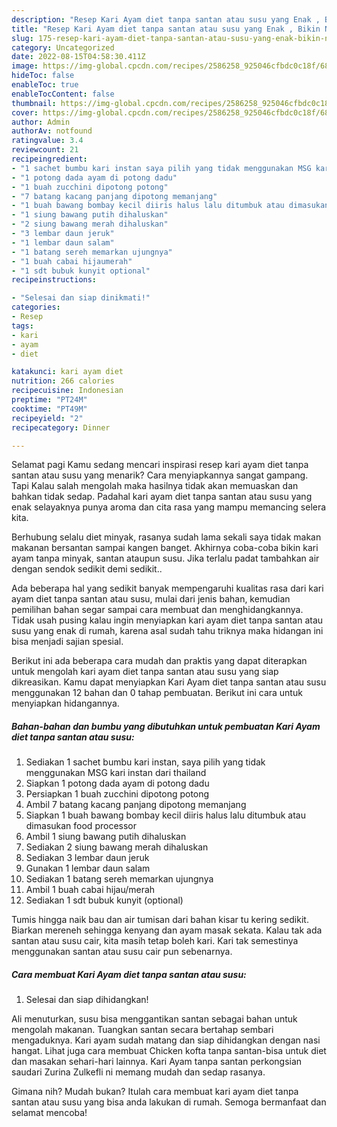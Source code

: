 ```yaml
---
description: "Resep Kari Ayam diet tanpa santan atau susu yang Enak , Bikin Ngiler"
title: "Resep Kari Ayam diet tanpa santan atau susu yang Enak , Bikin Ngiler"
slug: 175-resep-kari-ayam-diet-tanpa-santan-atau-susu-yang-enak-bikin-ngiler
category: Uncategorized
date: 2022-08-15T04:58:30.411Z
image: https://img-global.cpcdn.com/recipes/2586258_925046cfbdc0c18f/680x482cq70/kari-ayam-diet-tanpa-santan-atau-susu-foto-resep-utama.jpg
hideToc: false
enableToc: true
enableTocContent: false
thumbnail: https://img-global.cpcdn.com/recipes/2586258_925046cfbdc0c18f/680x482cq70/kari-ayam-diet-tanpa-santan-atau-susu-foto-resep-utama.jpg
cover: https://img-global.cpcdn.com/recipes/2586258_925046cfbdc0c18f/680x482cq70/kari-ayam-diet-tanpa-santan-atau-susu-foto-resep-utama.jpg
author: Admin
authorAv: notfound
ratingvalue: 3.4
reviewcount: 21
recipeingredient:
- "1 sachet bumbu kari instan saya pilih yang tidak menggunakan MSG kari instan dari thailand"
- "1 potong dada ayam di potong dadu"
- "1 buah zucchini dipotong potong"
- "7 batang kacang panjang dipotong memanjang"
- "1 buah bawang bombay kecil diiris halus lalu ditumbuk atau dimasukan food processor"
- "1 siung bawang putih dihaluskan"
- "2 siung bawang merah dihaluskan"
- "3 lembar daun jeruk"
- "1 lembar daun salam"
- "1 batang sereh memarkan ujungnya"
- "1 buah cabai hijaumerah"
- "1 sdt bubuk kunyit optional"
recipeinstructions:

- "Selesai dan siap dinikmati!"
categories:
- Resep
tags:
- kari
- ayam
- diet

katakunci: kari ayam diet 
nutrition: 266 calories
recipecuisine: Indonesian
preptime: "PT24M"
cooktime: "PT49M"
recipeyield: "2"
recipecategory: Dinner

---
```



Selamat pagi Kamu sedang mencari inspirasi resep kari ayam diet tanpa santan atau susu yang menarik? Cara menyiapkannya sangat gampang. Tapi Kalau salah mengolah maka hasilnya tidak akan memuaskan dan bahkan tidak sedap. Padahal kari ayam diet tanpa santan atau susu yang enak selayaknya punya aroma dan cita rasa yang mampu memancing selera kita.


Berhubung selalu diet minyak, rasanya sudah lama sekali saya tidak makan makanan bersantan sampai kangen banget. Akhirnya coba-coba bikin kari ayam tanpa minyak, santan ataupun susu. Jika terlalu padat tambahkan air dengan sendok sedikit demi sedikit..

Ada beberapa hal yang sedikit banyak mempengaruhi kualitas rasa dari kari ayam diet tanpa santan atau susu, mulai dari jenis bahan, kemudian pemilihan bahan segar sampai cara membuat dan menghidangkannya. Tidak usah pusing kalau ingin menyiapkan kari ayam diet tanpa santan atau susu yang enak di rumah, karena asal sudah tahu triknya maka hidangan ini bisa menjadi sajian spesial.


Berikut ini ada beberapa cara mudah dan praktis yang dapat diterapkan untuk mengolah kari ayam diet tanpa santan atau susu yang siap dikreasikan. Kamu dapat menyiapkan Kari Ayam diet tanpa santan atau susu menggunakan 12 bahan dan 0 tahap pembuatan. Berikut ini cara untuk menyiapkan hidangannya.

<!--inarticleads1-->

##### Bahan-bahan dan bumbu yang dibutuhkan untuk pembuatan Kari Ayam diet tanpa santan atau susu:

1. Sediakan 1 sachet bumbu kari instan, saya pilih yang tidak menggunakan MSG kari instan dari thailand
1. Siapkan 1 potong dada ayam di potong dadu
1. Persiapkan 1 buah zucchini dipotong potong
1. Ambil 7 batang kacang panjang dipotong memanjang
1. Siapkan 1 buah bawang bombay kecil diiris halus lalu ditumbuk atau dimasukan food processor
1. Ambil 1 siung bawang putih dihaluskan
1. Sediakan 2 siung bawang merah dihaluskan
1. Sediakan 3 lembar daun jeruk
1. Gunakan 1 lembar daun salam
1. Sediakan 1 batang sereh memarkan ujungnya
1. Ambil 1 buah cabai hijau/merah
1. Sediakan 1 sdt bubuk kunyit (optional)


Tumis hingga naik bau dan air tumisan dari bahan kisar tu kering sedikit. Biarkan mereneh sehingga kenyang dan ayam masak sekata. Kalau tak ada santan atau susu cair, kita masih tetap boleh kari. Kari tak semestinya menggunakan santan atau susu cair pun sebenarnya. 

<!--inarticleads2-->

##### Cara membuat Kari Ayam diet tanpa santan atau susu:


1. Selesai dan siap dihidangkan!

Ali menuturkan, susu bisa menggantikan santan sebagai bahan untuk mengolah makanan. Tuangkan santan secara bertahap sembari mengaduknya. Kari ayam sudah matang dan siap dihidangkan dengan nasi hangat. Lihat juga cara membuat Chicken kofta tanpa santan-bisa untuk diet dan masakan sehari-hari lainnya. Kari Ayam tanpa santan perkongsian saudari Zurina Zulkefli ni memang mudah dan sedap rasanya. 

Gimana nih? Mudah bukan? Itulah cara membuat kari ayam diet tanpa santan atau susu yang bisa anda lakukan di rumah. Semoga bermanfaat dan selamat mencoba!
